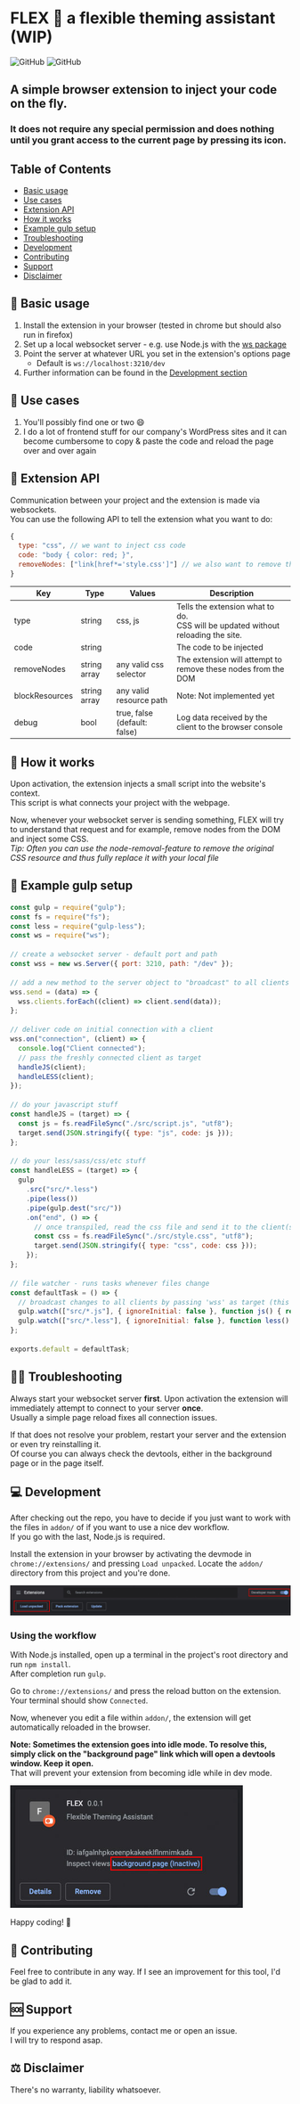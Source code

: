 # FLEX 💪 a flexible theming assistant (WIP)

![GitHub](https://img.shields.io/github/license/mriot/flex)
![GitHub](https://img.shields.io/badge/version-0.0.1_(WIP)-lightgrey)

## A simple browser extension to inject your code on the fly.  

### It does not require any special permission and does nothing until you grant access to the current page by pressing its icon.

## Table of Contents

- [Basic usage](#-basic-usage)
- [Use cases](#-use-cases)
- [Extension API](#-extension-api)
- [How it works](#-how-it-works)
- [Example gulp setup](#-example-gulp-setup)
- [Troubleshooting](#️-troubleshooting)
- [Development](#-development)
- [Contributing](#-contributing)
- [Support](#-support)
- [Disclaimer](#️-disclaimer)

## 📝 Basic usage

1) Install the extension in your browser (tested in chrome but should also run in firefox)  
2) Set up a local websocket server - e.g. use Node.js with the [ws package](https://www.npmjs.com/package/ws)
3) Point the server at whatever URL you set in the extension's options page
   - Default is `ws://localhost:3210/dev`
4) Further information can be found in the [Development section](#-development)

## 📌 Use cases

1) You'll possibly find one or two 😄
2) I do a lot of frontend stuff for our company's WordPress sites and it can become cumbersome to copy & paste the code and reload the page over and over again

## 🧩 Extension API

Communication between your project and the extension is made via websockets.  
You can use the following API to tell the extension what you want to do:

``` javascript
{
  type: "css", // we want to inject css code
  code: "body { color: red; }",
  removeNodes: ["link[href*='style.css']"] // we also want to remove this node from the DOM
}
```

| Key             | Type         | Values                       | Description                                                                        |
|-----------------|--------------|------------------------------|------------------------------------------------------------------------------------|
| type            | string       | css, js                      | Tells the extension what to do.<br>CSS will be updated without reloading the site. |
| code            | string       |                              | The code to be injected                                                            |
| removeNodes     | string array | any valid css selector       | The extension will attempt to remove these nodes from the DOM                      |
| blockResources  | string array | any valid resource path      | Note: Not implemented yet                                                          |
| debug           | bool         | true, false (default: false) | Log data received by the client to the browser console                             |

## 🤔 How it works

Upon activation, the extension injects a small script into the website's context.  
This script is what connects your project with the webpage.  

Now, whenever your websocket server is sending something, FLEX will try to understand that request and for example, remove nodes from the DOM and inject some CSS.  
*Tip: Often you can use the node-removal-feature to remove the original CSS resource and thus fully replace it with your local file*

## 🧾 Example gulp setup

``` javascript
const gulp = require("gulp");
const fs = require("fs");
const less = require("gulp-less");
const ws = require("ws");

// create a websocket server - default port and path
const wss = new ws.Server({ port: 3210, path: "/dev" });

// add a new method to the server object to "broadcast" to all clients
wss.send = (data) => {
  wss.clients.forEach((client) => client.send(data));
};

// deliver code on initial connection with a client
wss.on("connection", (client) => {
  console.log("Client connected");
  // pass the freshly connected client as target
  handleJS(client);
  handleLESS(client);
});

// do your javascript stuff
const handleJS = (target) => {
  const js = fs.readFileSync("./src/script.js", "utf8");
  target.send(JSON.stringify({ type: "js", code: js }));
};

// do your less/sass/css/etc stuff
const handleLESS = (target) => {
  gulp
    .src("src/*.less")
    .pipe(less())
    .pipe(gulp.dest("src/"))
    .on("end", () => {
      // once transpiled, read the css file and send it to the client(s)
      const css = fs.readFileSync("./src/style.css", "utf8");
      target.send(JSON.stringify({ type: "css", code: css }));
    });
};

// file watcher - runs tasks whenever files change
const defaultTask = () => {
  // broadcast changes to all clients by passing 'wss' as target (this is the server object)
  gulp.watch(["src/*.js"], { ignoreInitial: false }, function js() { return handleJS(wss); });
  gulp.watch(["src/*.less"], { ignoreInitial: false }, function less() { return handleLESS(wss); });
};

exports.default = defaultTask;

```

## 🤷‍♂️ Troubleshooting

Always start your websocket server **first**. Upon activation the extension will immediately attempt to connect to your server **once**.  
Usually a simple page reload fixes all connection issues.

If that does not resolve your problem, restart your server and the extension or even try reinstalling it.  
Of course you can always check the devtools, either in the background page or in the page itself.

## 💻 Development

After checking out the repo, you have to decide if you just want to work with the files in `addon/` of if you want to use a nice dev workflow.  
If you go with the last, Node.js is required.

Install the extension in your browser by activating the devmode in `chrome://extensions/` and pressing `Load unpacked`. Locate the `addon/` directory from this project and you're done.

![extensions page devmode](images/extensions-page-devmode.jpg)

### Using the workflow

With Node.js installed, open up a terminal in the project's root directory and run `npm install`.  
After completion run `gulp`.  

Go to `chrome://extensions/` and press the reload button on the extension.  
Your terminal should show `Connected`.

Now, whenever you edit a file within `addon/`, the extension will get automatically reloaded in the browser.

**Note: Sometimes the extension goes into idle mode. To resolve this, simply click on the "background page" link which will open a devtools window. Keep it open.**  
That will prevent your extension from becoming idle while in dev mode.

![inactive background page](images/flex-background-inactive.jpg)

Happy coding! 🍻

## 🤝 Contributing

Feel free to contribute in any way. If I see an improvement for this tool, I'd be glad to add it.

## 🆘 Support

If you experience any problems, contact me or open an issue.  
I will try to respond asap.

## ⚖️ Disclaimer

There's no warranty, liability whatsoever.
